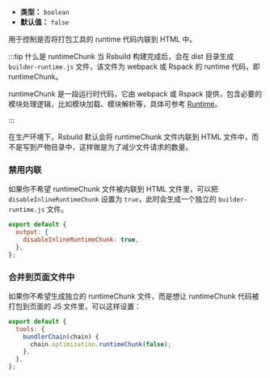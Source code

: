 - **类型：** `boolean`
- **默认值：** `false`

用于控制是否将打包工具的 runtime 代码内联到 HTML 中。

:::tip 什么是 runtimeChunk
当 Rsbuild 构建完成后，会在 dist 目录生成 `builder-runtime.js` 文件，该文件为 webpack 或 Rspack 的 runtime 代码，即 runtimeChunk。

runtimeChunk 是一段运行时代码，它由 webpack 或 Rspack 提供，包含必要的模块处理逻辑，比如模块加载、模块解析等，具体可参考 [Runtime](https://webpack.js.org/concepts/manifest/#runtime)。

:::

在生产环境下，Rsbuild 默认会将 runtimeChunk 文件内联到 HTML 文件中，而不是写到产物目录中，这样做是为了减少文件请求的数量。

### 禁用内联

如果你不希望 runtimeChunk 文件被内联到 HTML 文件里，可以把 `disableInlineRuntimeChunk` 设置为 `true`，此时会生成一个独立的 `builder-runtime.js` 文件。

```js
export default {
  output: {
    disableInlineRuntimeChunk: true,
  },
};
```

### 合并到页面文件中

如果你不希望生成独立的 runtimeChunk 文件，而是想让 runtimeChunk 代码被打包到页面的 JS 文件里，可以这样设置：

```js
export default {
  tools: {
    bundlerChain(chain) {
      chain.optimization.runtimeChunk(false);
    },
  },
};
```
